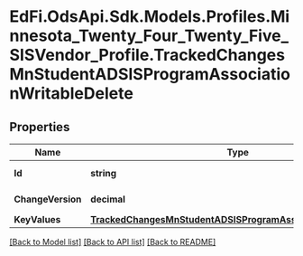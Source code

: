 # EdFi.OdsApi.Sdk.Models.Profiles.Minnesota_Twenty_Four_Twenty_Five_SISVendor_Profile.TrackedChangesMnStudentADSISProgramAssociationWritableDelete

## Properties

Name | Type | Description | Notes
------------ | ------------- | ------------- | -------------
**Id** | **string** | Resource identifier | [optional] 
**ChangeVersion** | **decimal** | Change version | [optional] 
**KeyValues** | [**TrackedChangesMnStudentADSISProgramAssociationWritableKey**](TrackedChangesMnStudentADSISProgramAssociationWritableKey.md) |  | [optional] 

[[Back to Model list]](../README.md#documentation-for-models) [[Back to API list]](../README.md#documentation-for-api-endpoints) [[Back to README]](../README.md)

